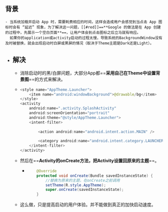 ## 背景
	- 当系统加载并启动 App 时，需要耗费相应的时间，这样会造成用户会感觉到当点击 App 图标时会有 “延迟” 现象，为了解决这一问题，[[#red]]==**Google 的做法是在 App 创建的过程中，先展示一个空白页面**==，让用户体会到点击图标之后立马就有响应。
	  如果你的application或activity启动的过程太慢，导致系统的BackgroundWindow没有及时被替换，就会出现启动时白屏或黑屏的情况（取决于Theme主题是Dark还是Light）。
- ## 解决
	- 消除启动时的黑/白屏问题，大部分App都==**采用自己在Theme中设置背景图**==的方式来解决。
	- ```java
	  <style name="AppTheme.Launcher">
	      <item name="android:windowBackground">@drawable/bg</item>
	  </style>
	  <activity
	      android:name=".activity.SplashActivity"
	      android:screenOrientation="portrait"
	      android:theme="@style/AppTheme.Launcher">
	      <intent-filter>
	      
	          <action android:name="android.intent.action.MAIN" />
	      
	          <category android:name="android.intent.category.LAUNCHER" />
	      </intent-filter>
	  </activity>
	  ```
	- 然后在==**Activity的onCreate方法，把Activity设置回原来的主题**==。
		- ```java
		      @Override
		      protected void onCreate(Bundle savedInstanceState) {
		          //替换为原来的主题，在onCreate之前调用
		          setTheme(R.style.AppTheme);
		          super.onCreate(savedInstanceState);
		      }
		  ```
	- 这么做，只是提高启动的用户体验。并不能做到真正的加快启动速度。